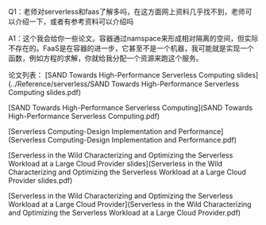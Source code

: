 Q1：老师对serverless和faas了解多吗，在这方面网上资料几乎找不到，老师可以介绍一下，或者有参考资料可以介绍吗

A1：这个我会给你一些论文。容器通过namspace来形成相对隔离的空间，但实际不存在的。FaaS是在容器的进一步，它甚至不是一个机器，我可能就是实现一个函数，例如方程的求解，你就给我分配一个资源来跑这个服务。

论文列表：
[SAND Towards High-Performance Serverless Computing slides](../Reference/serverless/SAND Towards High-Performance Serverless Computing slides.pdf)

[SAND Towards High-Performance Serverless Computing](SAND Towards High-Performance Serverless Computing.pdf)

[Serverless Computing-Design Implementation and Performance](Serverless Computing-Design Implementation and Performance.pdf)

[Serverless in the Wild Characterizing and Optimizing the Serverless Workload at a Large Cloud Provider slides](Serverless in the Wild Characterizing and Optimizing the Serverless Workload at a Large Cloud Provider slides.pdf)

[Serverless in the Wild Characterizing and Optimizing the Serverless Workload at a Large Cloud Provider](Serverless in the Wild Characterizing and Optimizing the Serverless Workload at a Large Cloud Provider.pdf)
